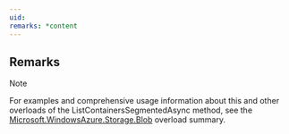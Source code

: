 ```yaml
---
uid: 
remarks: *content
---
```

## Remarks  
  
> [!NOTE]
>  For examples and comprehensive usage information about this and other overloads of the ListContainersSegmentedAsync method, see the [Microsoft.WindowsAzure.Storage.Blob](assetId:///N:Microsoft.WindowsAzure.Storage.Blob?qualifyHint=False&autoUpgrade=True) overload summary.